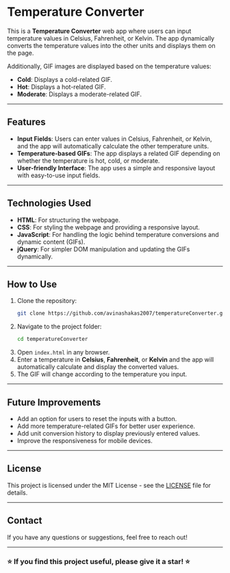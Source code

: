 # Temperature Converter

This is a **Temperature Converter** web app where users can input temperature values in Celsius, Fahrenheit, or Kelvin. The app dynamically converts the temperature values into the other units and displays them on the page.

Additionally, GIF images are displayed based on the temperature values:
- **Cold**: Displays a cold-related GIF.
- **Hot**: Displays a hot-related GIF.
- **Moderate**: Displays a moderate-related GIF.

---

## Features

- **Input Fields**: Users can enter values in Celsius, Fahrenheit, or Kelvin, and the app will automatically calculate the other temperature units.
- **Temperature-based GIFs**: The app displays a related GIF depending on whether the temperature is hot, cold, or moderate.
- **User-friendly Interface**: The app uses a simple and responsive layout with easy-to-use input fields.

---

## Technologies Used

- **HTML**: For structuring the webpage.
- **CSS**: For styling the webpage and providing a responsive layout.
- **JavaScript**: For handling the logic behind temperature conversions and dynamic content (GIFs).
- **jQuery**: For simpler DOM manipulation and updating the GIFs dynamically.

---

## How to Use

1. Clone the repository:
   ```sh
   git clone https://github.com/avinashakas2007/temperatureConverter.git
   ```
2. Navigate to the project folder:
   ```sh
   cd temperatureConverter
   ```
3. Open `index.html` in any browser.
4. Enter a temperature in **Celsius**, **Fahrenheit**, or **Kelvin** and the app will automatically calculate and display the converted values.
5. The GIF will change according to the temperature you input.

---

## Future Improvements

- Add an option for users to reset the inputs with a button.
- Add more temperature-related GIFs for better user experience.
- Add unit conversion history to display previously entered values.
- Improve the responsiveness for mobile devices.

---

## License

This project is licensed under the MIT License - see the [LICENSE](LICENSE) file for details.

---

## Contact

If you have any questions or suggestions, feel free to reach out!

---

### ⭐ If you find this project useful, please give it a star! ⭐
